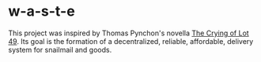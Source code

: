 # w-a-s-t-e

This project was inspired by Thomas Pynchon's novella [The Crying of Lot 49](https://en.wikipedia.org/wiki/The_Crying_of_Lot_49). Its goal is the formation of
a decentralized, reliable, affordable, delivery system for snailmail and goods.
